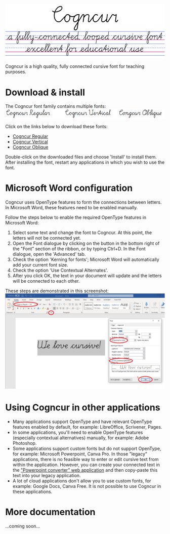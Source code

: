 ![Text in cursive: Cogncur - a fully-connected, looped cursive font - excellent for education use](documentation/images/intro.png)

Cogncur is a high quality, fully connected cursive font for teaching purposes. 

# Download & install
The Cogncur font family contains multiple fonts:
![Cursive text in various styles](documentation/images/fontstyles.png)

Click on the links below to download these fonts:
* [Cogncur Regular](https://github.com/syboor/cogncur/raw/main/fonts/cogncur.ttf)
* [Cogncur Vertical](https://github.com/syboor/cogncur/raw/main/fonts/cogncurvertical.ttf)
* [Cogncur Oblique](https://github.com/syboor/cogncur/raw/main/fonts/cogncuroblique.ttf)

Double-click on the downloaded files and choose 'Install' to install them.
After installing the font, restart any applications in which you wish to use the font.

# Microsoft Word configuration
Cogncur uses OpenType features to form the connections between letters. In Microsoft Word, these features need to be enabled manually.

Follow the steps below to enable the required OpenType features in Microsoft Word:
1. Select some text and change the font to Cogncur. At this point, the letters will not be connected yet.
2. Open the Font dialogue by clicking on the button in the bottom right of the "Font" section of the ribbon, or by typing Ctrl+D. In the Font dialogue, open the 'Advanced' tab.
3. Check the option 'Kerning for fonts'; Microsoft Word will automatically add your current font size.
4. Check the option 'Use Contextual Alternates'.
5. After you click OK, the text in your document will update and the letters will be connected to each other.
   
These steps are demonstrated in this screenshot:
![Screenshot from Microsoft Word](documentation/images/msword_en.png)

# Using Cogncur in other applications
* Many applications support OpenType and have relevant OpenType features enabled by default, for example: LibreOffice, Scrivener, Pages.
* In some applications, you'll need to enable OpenType features (especially contextual alternatives) manually, for example: Adobe Photoshop.
* Some applications support custom fonts but do not support OpenType, for example: Microsoft Powerpoint, Canva Pro. In those "legacy" applications, there is no feasible way to enter or edit cursive text from within the application. However, you can create your connected text in the ["Powerpoint converter" web application](https://cogncur.com/powerpoint) and then copy-paste this text into your legacy application.
* A lot of cloud applications don't allow you to use custom fonts, for example: Google Docs, Canva Free. It is not possible to use Cogncur in these applications.

# More documentation
...coming soon...
